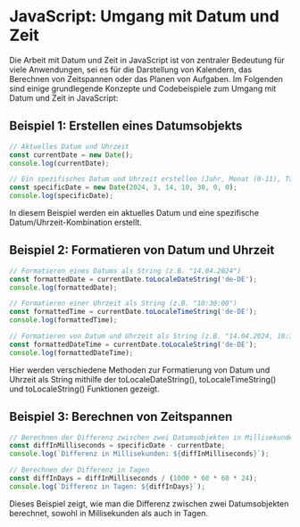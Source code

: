 # JavaScript: Umgang mit Datum und Zeit

Die Arbeit mit Datum und Zeit in JavaScript ist von zentraler Bedeutung für viele Anwendungen, sei es für die Darstellung von Kalendern, das Berechnen von Zeitspannen oder das Planen von Aufgaben. Im Folgenden sind einige grundlegende Konzepte und Codebeispiele zum Umgang mit Datum und Zeit in JavaScript:

## Beispiel 1: Erstellen eines Datumsobjekts

```javascript
// Aktuelles Datum und Uhrzeit
const currentDate = new Date();
console.log(currentDate);

// Ein spezifisches Datum und Uhrzeit erstellen (Jahr, Monat (0-11), Tag, Stunde, Minute, Sekunde, Millisekunde)
const specificDate = new Date(2024, 3, 14, 10, 30, 0, 0);
console.log(specificDate);
```

In diesem Beispiel werden ein aktuelles Datum und eine spezifische Datum/Uhrzeit-Kombination erstellt.

## Beispiel 2: Formatieren von Datum und Uhrzeit

```javascript
// Formatieren eines Datums als String (z.B. "14.04.2024")
const formattedDate = currentDate.toLocaleDateString('de-DE');
console.log(formattedDate);

// Formatieren einer Uhrzeit als String (z.B. "10:30:00")
const formattedTime = currentDate.toLocaleTimeString('de-DE');
console.log(formattedTime);

// Formatieren von Datum und Uhrzeit als String (z.B. "14.04.2024, 10:30:00")
const formattedDateTime = currentDate.toLocaleString('de-DE');
console.log(formattedDateTime);
```

Hier werden verschiedene Methoden zur Formatierung von Datum und Uhrzeit als String mithilfe der toLocaleDateString(), toLocaleTimeString() und toLocaleString() Funktionen gezeigt.

## Beispiel 3: Berechnen von Zeitspannen

```javascript
// Berechnen der Differenz zwischen zwei Datumsobjekten in Millisekunden
const diffInMilliseconds = specificDate - currentDate;
console.log(`Differenz in Millisekunden: ${diffInMilliseconds}`);

// Berechnen der Differenz in Tagen
const diffInDays = diffInMilliseconds / (1000 * 60 * 60 * 24);
console.log(`Differenz in Tagen: ${diffInDays}`);
```

Dieses Beispiel zeigt, wie man die Differenz zwischen zwei Datumsobjekten berechnet, sowohl in Millisekunden als auch in Tagen.